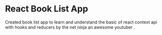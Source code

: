 # React Book List App
Created book list app to learn and understand the basic of react context api with hooks and reducers by the net ninja an awesome youtuber .
